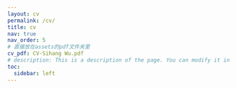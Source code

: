 ```yaml
---
layout: cv
permalink: /cv/
title: cv
nav: true
nav_order: 5
# 直接放在assets的pdf文件夹里
cv_pdf: CV-Sihang Wu.pdf
# description: This is a description of the page. You can modify it in '_pages/cv.md'. You can also change or remove the top pdf download button.
toc:
  sidebar: left
---
```

